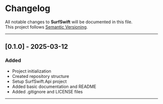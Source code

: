 # Changelog

All notable changes to **SurfSwift** will be documented in this file.  
This project follows [Semantic Versioning](https://semver.org/).

---

## [0.1.0] - 2025-03-12

### Added

- Project initialization  
- Created repository structure  
- Setup SurfSwift.Api project  
- Added basic documentation and README  
- Added .gitignore and LICENSE files  

---
